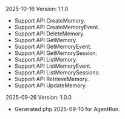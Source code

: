 2025-10-16 Version: 1.1.0
- Support API CreateMemory.
- Support API CreateMemoryEvent.
- Support API DeleteMemory.
- Support API GetMemory.
- Support API GetMemoryEvent.
- Support API GetMemorySession.
- Support API ListMemory.
- Support API ListMemoryEvent.
- Support API ListMemorySessions.
- Support API RetrieveMemory.
- Support API UpdateMemory.


2025-09-26 Version: 1.0.0
- Generated php 2025-09-10 for AgentRun.

